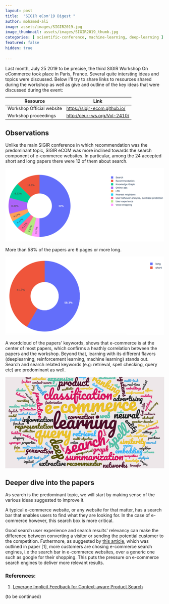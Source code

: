 ```yaml
---
layout: post
title:  "SIGIR eCom'19 Digest "
author: mohamed-ali
image: assets/images/SIGIR2019.jpg
image_thumbnail: assets/images/SIGIR2019_thumb.jpg
categories: [ scientific-conference, machine-learning, deep-learning ]
featured: false
hidden: true

---
```


Last month, July 25 2019 to be precise, the third SIGIR Workshop On eCommerce took place in Paris, France.
Several quite intersting ideas and topics were discussed. Below I'll try to share links to resources shared
during the workshop as well as give and outline of the key ideas that were discussed during the event:

<table class="table table-bordered">
  <thead>
    <tr>
      <th scope="col">Resource</th>
      <th scope="col">Link</th>
    </tr>
  </thead>
  <tbody>
    <tr>
      <td>Workshop Official website</td>
      <td><a href="https://sigir-ecom.github.io/">https://sigir-ecom.github.io/</a></td>
    </tr>
    <tr>
      <td>Workshop proceedings</td>
      <td><a href="http://ceur-ws.org/Vol-2410/">http://ceur-ws.org/Vol-2410/</a></td>
    </tr>
  </tbody>
</table>

## Observations

Unlike the main SIGIR conference in which recommendation was the predominant topic, SIGIR eCOM was more inclined towards the search component of e-commerce websites.  In particular, among the 24 accepted short and long papers there were 12 of them about search.

 <img class="img-fluid" src="/assets/images/sigir-ecom-2019-1.png" alt="Distribution of papers per topic">

More than 58% of the papers are 6 pages or more long.

 <img class="img-fluid" src="/assets/images/papers-more-than-5-pages.png" alt="Papers more than 6 pages long">

A wordcloud of the papers' keywords, shows that e-commerce is at the center of most papers, which confirms a heathly correlation between the papers and the workshop. Beyond that, learning with its different flavors (deeplearning, reinforcement learning, machine learning) stands out. Search and search related keywords (e.g: retrieval, spell checking, query etc) are predominant as well.

 <img class="img-fluid w-100" src="/assets/images/wordcloud-sigir-ecom-2019.png" alt="keywords wordcloud">

## Deeper dive into the papers

As search is the predominant topic, we will start by making sense of the various ideas suggested to improve it.

A typical e-commerce website, or any website for that matter, has a search bar that enables users to find what they are looking for. In the case of e-commerce however, this search box is more critical.

Good search user experience and search results' relevancy can make the difference between converting a visitor or sending the potential customer to the competition. Futhermore, as suggested by <a href="https://www.emarketer.com/content/more-product-searches-start-on-amazon">this article</a>, which was outlined in paper [1], more customers are chosing e-commerce search engines, i.e the search bar in e-commerce websites, over a generic one such as google for their shopping. This puts the pressure on e-commerce search engines to deliver more relevant results.

### References:

  1. <a href="http://ceur-ws.org/Vol-2410/paper15.pdf">Leverage Implicit Feedback for Context-aware Product Search</a>

(to be continued)
